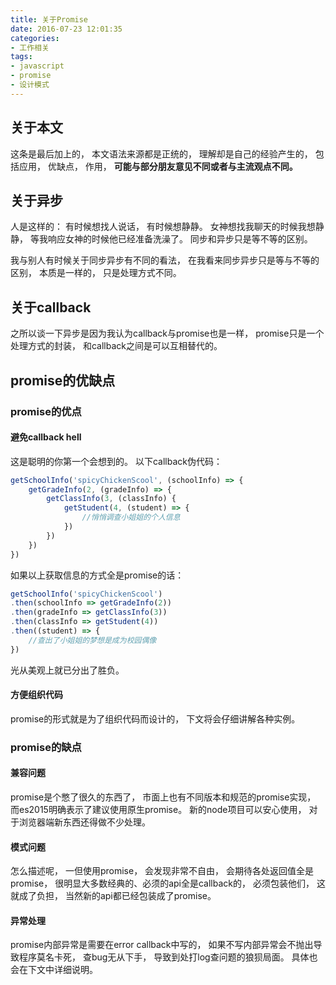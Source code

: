 ```yaml
---
title: 关于Promise
date: 2016-07-23 12:01:35
categories: 
- 工作相关
tags: 
- javascript	
- promise
- 设计模式
---
```


## 关于本文
这条是最后加上的， 本文语法来源都是正统的， 理解却是自己的经验产生的， 包括应用， 优缺点， 作用， **可能与部分朋友意见不同或者与主流观点不同。** 

## 关于异步
人是这样的： 有时候想找人说话， 有时候想静静。
女神想找我聊天的时候我想静静， 等我响应女神的时候他已经准备洗澡了。 同步和异步只是等不等的区别。

我与别人有时候关于同步异步有不同的看法， 在我看来同步异步只是等与不等的区别， 本质是一样的， 只是处理方式不同。

## 关于callback
之所以谈一下异步是因为我认为callback与promise也是一样， promise只是一个处理方式的封装， 和callback之间是可以互相替代的。

## promise的优缺点

### promise的优点

#### 避免callback hell

这是聪明的你第一个会想到的。
以下callback伪代码：
```js
getSchoolInfo('spicyChickenScool', (schoolInfo) => {
	getGradeInfo(2, (gradeInfo) => {
		getClassInfo(3, (classInfo) {
			getStudent(4, (student) => {
				//悄悄调查小姐姐的个人信息
			})
		})
	})
})
```
如果以上获取信息的方式全是promise的话：
```js
getSchoolInfo('spicyChickenScool')
.then(schoolInfo => getGradeInfo(2))
.then(gradeInfo => getClassInfo(3))
.then(classInfo => getStudent(4))
.then((student) => {
	//查出了小姐姐的梦想是成为校园偶像
})
```
光从美观上就已分出了胜负。

#### 方便组织代码

promise的形式就是为了组织代码而设计的， 下文将会仔细讲解各种实例。

### promise的缺点

#### 兼容问题

promise是个憋了很久的东西了， 市面上也有不同版本和规范的promise实现， 而es2015明确表示了建议使用原生promise。
新的node项目可以安心使用， 对于浏览器端新东西还得做不少处理。

#### 模式问题

怎么描述呢， 一但使用promise， 会发现非常不自由， 会期待各处返回值全是promise， 很明显大多数经典的、必须的api全是callback的， 必须包装他们， 这就成了负担， 当然新的api都已经包装成了promise。

#### 异常处理

promise内部异常是需要在error callback中写的， 如果不写内部异常会不抛出导致程序莫名卡死， 查bug无从下手， 导致到处打log查问题的狼狈局面。
具体也会在下文中详细说明。





